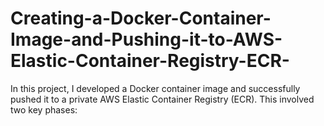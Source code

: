 # Creating-a-Docker-Container-Image-and-Pushing-it-to-AWS-Elastic-Container-Registry-ECR-
In this project, I developed a Docker container image and successfully pushed it to a private AWS Elastic Container Registry (ECR). This involved two key phases:
